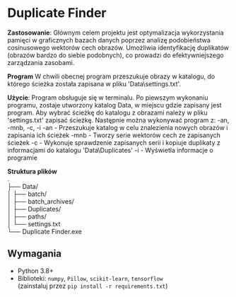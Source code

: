 # Duplicate Finder

**Zastosowanie**: Głównym celem projektu jest optymalizacja wykorzystania pamięci w graficznych bazach danych poprzez analizę podobieństwa cosinusowego wektorów cech obrazów. Umożliwia identyfikację duplikatów (obrazów bardzo do siebie podobnych), co prowadzi do efektywniejszego zarządzania zasobami.

**Program** W chwili obecnej program przeszukuje obrazy w katalogu, do którego ścieżka została zapisana w pliku 'Data\settings.txt'. 

**Użycie**: Program obsługuje się w terminalu. Po piewszym wykonaniu programu, zostaje utworzony katalog Data, w miejscu gdzie zapisany jest program. Aby wybrać ścieżkę do katalogu z obrazami należy w pliku 'settings.txt' zapisać ścieżkę.
Następnie można wykonywać program z: -an, -mnb, -c, -i
-an - Przeszukuje katalog w celu znalezienia nowych obrazów i zapisania ich ścieżek
-mnb - Tworzy serie wektorów cech ze zapisanych ścieżek
-c - Wykonuje sprawdzenie zapisanych serii i kopiuje duplikaty z informacjami do katalogu 'Data\Duplicates'
-i - Wyświetla informacje o programie

**Struktura plików**<br>
.<br>
├── Data/<br>
│   ├── batch/<br>
│   ├── batch_archives/<br>
│   ├── Duplicates/<br>
│   ├── paths/<br>
│   └── settings.txt<br>
└── Duplicate Finder.exe<br>

## Wymagania
- Python 3.8+
- Biblioteki: `numpy`, `Pillow`, `scikit-learn`, `tensorflow`  
  (zainstaluj przez `pip install -r requirements.txt`)